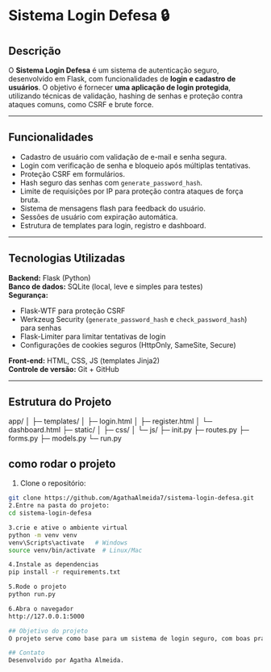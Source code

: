 # Sistema Login Defesa 🔒

## Descrição
O **Sistema Login Defesa** é um sistema de autenticação seguro, desenvolvido em Flask, com funcionalidades de **login e cadastro de usuários**. O objetivo é fornecer **uma aplicação de login protegida**, utilizando técnicas de validação, hashing de senhas e proteção contra ataques comuns, como CSRF e brute force.

---

## Funcionalidades
- Cadastro de usuário com validação de e-mail e senha segura.
- Login com verificação de senha e bloqueio após múltiplas tentativas.
- Proteção CSRF em formulários.
- Hash seguro das senhas com `generate_password_hash`.
- Limite de requisições por IP para proteção contra ataques de força bruta.
- Sistema de mensagens flash para feedback do usuário.
- Sessões de usuário com expiração automática.
- Estrutura de templates para login, registro e dashboard.

---

## Tecnologias Utilizadas

**Backend:** Flask (Python)  
**Banco de dados:** SQLite (local, leve e simples para testes)  
**Segurança:**
- Flask-WTF para proteção CSRF
- Werkzeug Security (`generate_password_hash` e `check_password_hash`) para senhas
- Flask-Limiter para limitar tentativas de login
- Configurações de cookies seguros (HttpOnly, SameSite, Secure)  

**Front-end:** HTML, CSS, JS (templates Jinja2)  
**Controle de versão:** Git + GitHub  

---

## Estrutura do Projeto
app/
│
├─ templates/
│ ├─ login.html
│ ├─ register.html
│ └─ dashboard.html
├─ static/
│ ├─ css/
│ └─ js/
├─ init.py
├─ routes.py
├─ forms.py
├─ models.py
└─ run.py

## como rodar o projeto
1. Clone o repositório:  
```bash
git clone https://github.com/AgathaAlmeida7/sistema-login-defesa.git
2.Entre na pasta do projeto:
cd sistema-login-defesa

3.crie e ative o ambiente virtual
python -m venv venv
venv\Scripts\activate   # Windows
source venv/bin/activate  # Linux/Mac

4.Instale as dependencias
pip install -r requirements.txt

5.Rode o projeto
python run.py

6.Abra o navegador
http://127.0.0.1:5000

## Objetivo do projeto
O projeto serve como base para um sistema de login seguro, com boas práticas de autenticação, proteção de dados do usuário e monitoramento de tentativas de login.

## Contato
Desenvolvido por Agatha Almeida.






